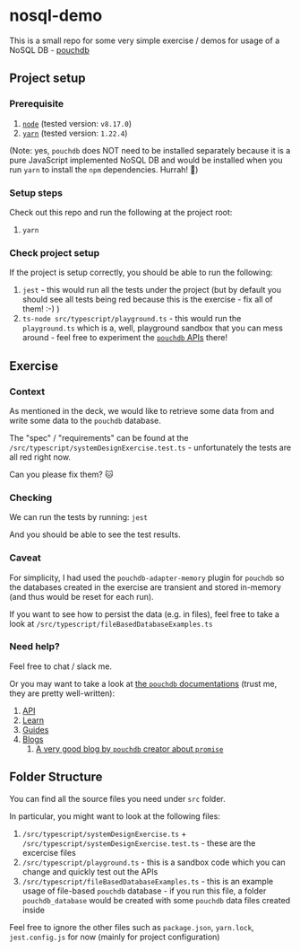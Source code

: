 # nosql-demo
This is a small repo for some very simple exercise / demos for usage of a NoSQL DB - [pouchdb](https://pouchdb.com/)

## Project setup

### Prerequisite
1. [`node`](https://nodejs.org/en/) (tested version: `v8.17.0`) 
2. [`yarn`](https://yarnpkg.com/getting-started/install) (tested version: `1.22.4`)

(Note: yes, `pouchdb` does NOT need to be installed separately because it is a pure JavaScript implemented NoSQL DB and would be installed when you run `yarn` to install the `npm` dependencies. Hurrah! 🎉)  

### Setup steps
Check out this repo and run the following at the project root:
1. `yarn`

### Check project setup
If the project is setup correctly, you should be able to run the following:
1. `jest` - this would run all the tests under the project (but by default you should see all tests being red because this is the exercise - fix all of them! :-) ) 
2. `ts-node src/typescript/playground.ts` - this would run the `playground.ts` which is a, well, playground sandbox that you can mess around - feel free to experiment the [`pouchdb` APIs](https://pouchdb.com/api.html) there!

## Exercise

### Context
As mentioned in the deck, we would like to retrieve some data from and write some data to the `pouchdb` database.

The "spec" / "requirements" can be found at the `/src/typescript/systemDesignExercise.test.ts` - unfortunately the tests are all red right now. 

Can you please fix them? 🐱

### Checking
We can run the tests by running: `jest`

And you should be able to see the test results. 

### Caveat

For simplicity, I had used the `pouchdb-adapter-memory` plugin for `pouchdb` so the databases created in the exercise are transient and stored in-memory (and thus would be reset for each run).

If you want to see how to persist the data (e.g. in files), feel free to take a look at `/src/typescript/fileBasedDatabaseExamples.ts`

### Need help?
Feel free to chat / slack me.

Or you may want to take a look at [the `pouchdb` documentations](https://pouchdb.com/) (trust me, they are pretty well-written):
1. [API](https://pouchdb.com/api.html)
2. [Learn](https://pouchdb.com/learn.html)
3. [Guides](https://pouchdb.com/guides/)
4. [Blogs](https://pouchdb.com/blog/)
    1. [A very good blog by `pouchdb` creator about `promise`](https://pouchdb.com/2015/05/18/we-have-a-problem-with-promises.html)

## Folder Structure
You can find all the source files you need under `src` folder.

In particular, you might want to look at the following files:
 1. `/src/typescript/systemDesignExercise.ts` + `/src/typescript/systemDesignExercise.test.ts` - these are the excercise files
 2. `/src/typescript/playground.ts` - this is a sandbox code which you can change and quickly test out the APIs
 3. `/src/typescript/fileBasedDatabaseExamples.ts` - this is an example usage of file-based `pouchdb` database - if you run this file, a folder `pouchdb_database` would be created with some `pouchdb` data files created inside

Feel free to ignore the other files such as `package.json`, `yarn.lock`, `jest.config.js` for now (mainly for project configuration)
